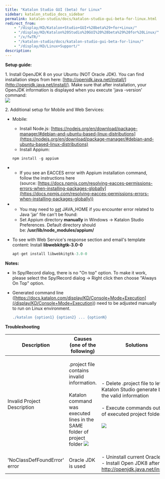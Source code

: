 ```yaml
---
title: "Katalon Studio GUI (beta) for Linux" 
sidebar: katalon_studio_docs_sidebar
permalink: katalon-studio/docs/katalon-studio-gui-beta-for-linux.html 
redirect_from:
    - "/display/KD/Katalon+Studio+GUI+%28beta%29+for+Linux/"
    - "/display/KD/Katalon%20Studio%20GUI%20%28beta%29%20for%20Linux/"
    - "/x/fwTR/"
    - "/katalon-studio/docs/katalon-studio-gui-beta-for-linux/"
    - "/display/KD/Linux+Support/"
description: 
---
```

**Setup guide:**

1\. Install OpenJDK 8 on your Ubuntu (NOT Oracle JDK). You can find installation steps from here: [http://openjdk.java.net/install/](http://openjdk.java.net/install/). Make sure that after installation, your OpenJDK information is displayed when you execute 'java -version' command:  
![](../../images/katalon-studio/docs/katalon-studio-gui-beta-for-linux/Screen-Shot-2018-02-07-at-11.50.50.png)

2\. Additional setup for Mobile and Web Services:

*   Mobile:
    
    *   Install Node.js: [https://nodejs.org/en/download/package-manager/#debian-and-ubuntu-based-linux-distributions](https://nodejs.org/en/download/package-manager/#debian-and-ubuntu-based-linux-distributions)
    *   Install Appium:
    
    ```groovy
    npm install -g appium 
    ```
    

*   *   If you see an EACCES error with Appium installation command, follow the instructions here (source: [https://docs.npmjs.com/resolving-eacces-permissions-errors-when-installing-packages-globally](https://docs.npmjs.com/resolving-eacces-permissions-errors-when-installing-packages-globally))
        

*   *   You may need to [set](https://askubuntu.com/questions/175514/how-to-set-java-home-for-java?utm_medim=organic&utm_source=google_rich_qa&utm_campaign=google_rich_qa) JAVA_HOME if you encounter error related to Java 'jar' file can't be found: 
    *   Set Appium directory **manually** in Windows -> Katalon Studio Preferences. Default directory should be: **/usr/lib/node_modules/appium/**  
        
*   To see with Web Service's response section and email's template content: Install **libwebkitgtk-3.0-0**
    
    ```groovy
    apt-get install libwebkitgtk-3.0-0
    ```
    

**Notes:**

*   In Spy/Record dialog, there is no "On top" option. To make it work, please select the Spy/Record dialog -> Right click then choose "Always On Top" option.
*   Generated command line ([https://docs.katalon.com/display/KD/Console+Mode+Execution](/display/KD/Console+Mode+Execution)) need to be adjusted manually to run on Linux environment.
    
    ```groovy
    ./katalon {option1} {option2} ... {optionN}
    ```
    

**Troubleshooting**

<table><thead><tr><th>Description</th><th>Causes (one of the following)</th><th>Solutions</th></tr></thead><tbody><tr><td>Invalid Project Description</td><td><p>.project file contains invalid information.<br><br>Katalon command was executed lines in the SAME folder of project folder <img src="../../images/katalon-studio/docs/katalon-studio-gui-beta-for-linux/Screen-Shot-2018-02-02-at-11.07.44.png"></p></td><td><p>-&nbsp;Delete .project file to let Katalon Studio generate back the valid information<br><br>-&nbsp;Execute commands outside of executed project folder<br><br><img src="../../images/katalon-studio/docs/katalon-studio-gui-beta-for-linux/Screen-Shot-2018-02-02-at-11.08.52.png"></p></td></tr><tr><td>'NoClassDefFoundError' error</td><td>Oracle JDK is used</td><td>-&nbsp;Uninstall current Oracle JDK - Install Open JDK8 after that: <a class="external-link" href="http://openjdk.java.net/install/" rel="nofollow">http://openjdk.java.net/install/</a>.</td></tr></tbody></table>
